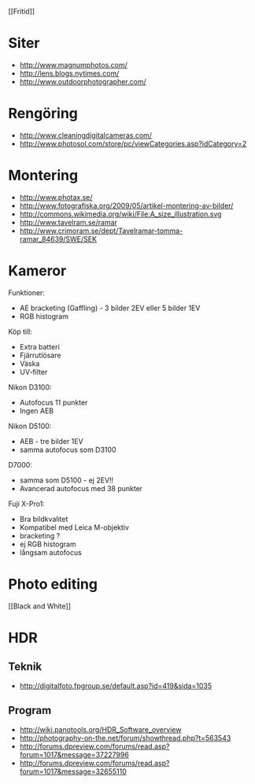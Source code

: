 [[Fritid]]


# Siter

* http://www.magnumphotos.com/
* http://lens.blogs.nytimes.com/
* http://www.outdoorphotographer.com/

# Rengöring

* http://www.cleaningdigitalcameras.com/
* http://www.photosol.com/store/pc/viewCategories.asp?idCategory=2


# Montering

* http://www.photax.se/
* http://www.fotografiska.org/2009/05/artikel-montering-av-bilder/
* http://commons.wikimedia.org/wiki/File:A_size_illustration.svg
* http://www.tavelram.se/ramar
* http://www.crimoram.se/dept/Tavelramar-tomma-ramar_84639/SWE/SEK


# Kameror

Funktioner:
* AE bracketing (Gaffling) - 3 bilder 2EV eller 5 bilder 1EV
* RGB histogram


Köp till:
* Extra batteri
* Fjärrutlösare
* Väska
* UV-filter


Nikon D3100:
* Autofocus 11 punkter
* Ingen AEB


Nikon D5100:
* AEB - tre bilder 1EV 
* samma autofocus som D3100


D7000:
* samma som D5100 - ej 2EV!!
* Avancerad autofocus med 38 punkter


Fuji X-Pro1:
* Bra bildkvalitet
* Kompatibel med Leica M-objektiv
* bracketing ?
* ej RGB histogram
* långsam autofocus


# Photo editing

[[Black and White]]


# HDR

## Teknik

* http://digitalfoto.fpgroup.se/default.asp?id=419&sida=1035


## Program 

* http://wiki.panotools.org/HDR_Software_overview
* http://photography-on-the.net/forum/showthread.php?t=563543
* http://forums.dpreview.com/forums/read.asp?forum=1017&message=37227996
* http://forums.dpreview.com/forums/read.asp?forum=1017&message=32655110